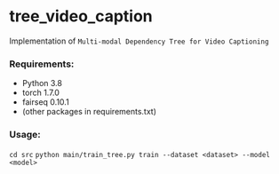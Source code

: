 # tree_video_caption

Implementation of `Multi-modal Dependency Tree for Video Captioning`

### Requirements:
- Python 3.8
- torch 1.7.0
- fairseq 0.10.1
- (other packages in requirements.txt)

### Usage:
 `cd src`
 `python main/train_tree.py train --dataset <dataset> --model <model> `
